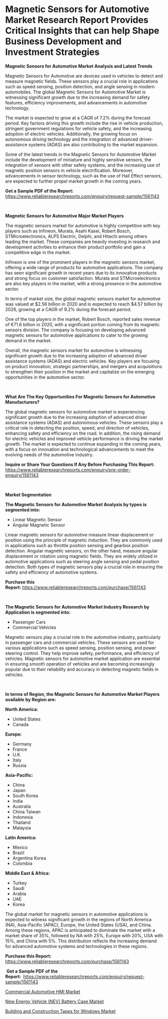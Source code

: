 <p><h1>Magnetic Sensors for Automotive Market Research Report Provides Critical Insights that can help Shape Business Development and Investment Strategies</h1></p><p><strong>Magnetic Sensors for Automotive Market Analysis and Latest Trends</strong></p>
<p><p>Magnetic Sensors for Automotive are devices used in vehicles to detect and measure magnetic fields. These sensors play a crucial role in applications such as speed sensing, position detection, and angle sensing in modern automobiles. The global Magnetic Sensors for Automotive Market is witnessing significant growth due to the increasing demand for safety features, efficiency improvements, and advancements in automotive technology.</p><p>The market is expected to grow at a CAGR of 7.2% during the forecast period. Key factors driving this growth include the rise in vehicle production, stringent government regulations for vehicle safety, and the increasing adoption of electric vehicles. Additionally, the growing focus on autonomous driving technology and the integration of advanced driver-assistance systems (ADAS) are also contributing to the market expansion.</p><p>Some of the latest trends in the Magnetic Sensors for Automotive Market include the development of miniature and highly sensitive sensors, the integration of sensors with other safety systems, and the increasing use of magnetic position sensors in vehicle electrification. Moreover, advancements in sensor technology, such as the use of Hall Effect sensors, are expected to further propel market growth in the coming years.</p></p>
<p><strong>Get a Sample PDF of the Report:&nbsp;</strong> <a href="https://www.reliableresearchreports.com/enquiry/request-sample/1561143">https://www.reliableresearchreports.com/enquiry/request-sample/1561143</a></p>
<p>&nbsp;</p>
<p><strong>Magnetic Sensors for Automotive Major Market Players</strong></p>
<p><p>The magnetic sensors market for automotive is highly competitive with key players such as Infineon, Murata, Asahi Kasei, Robert Bosch, STMicroelectronics, ALPS Electric, Delphi, and Hitachi among others leading the market. These companies are heavily investing in research and development activities to enhance their product portfolio and gain a competitive edge in the market.</p><p>Infineon is one of the prominent players in the magnetic sensors market, offering a wide range of products for automotive applications. The company has seen significant growth in recent years due to its innovative products and strong focus on customer satisfaction. Murata and STMicroelectronics are also key players in the market, with a strong presence in the automotive sector.</p><p>In terms of market size, the global magnetic sensors market for automotive was valued at $2.56 billion in 2020 and is expected to reach $4.57 billion by 2026, growing at a CAGR of 9.2% during the forecast period.</p><p>One of the top players in the market, Robert Bosch, reported sales revenue of €71.6 billion in 2020, with a significant portion coming from its magnetic sensors division. The company is focusing on developing advanced magnetic sensors for automotive applications to cater to the growing demand in the market.</p><p>Overall, the magnetic sensors market for automotive is witnessing significant growth due to the increasing adoption of advanced driver assistance systems (ADAS) and electric vehicles. Key players are focusing on product innovation, strategic partnerships, and mergers and acquisitions to strengthen their position in the market and capitalize on the emerging opportunities in the automotive sector.</p></p>
<p>&nbsp;</p>
<p><strong>What Are The Key Opportunities For Magnetic Sensors for Automotive Manufacturers?</strong></p>
<p><p>The global magnetic sensors for automotive market is experiencing significant growth due to the increasing adoption of advanced driver assistance systems (ADAS) and autonomous vehicles. These sensors play a critical role in detecting the position, speed, and direction of vehicles, enhancing safety and efficiency on the road. In addition, the rising demand for electric vehicles and improved vehicle performance is driving the market growth. The market is expected to continue expanding in the coming years, with a focus on innovation and technological advancements to meet the evolving needs of the automotive industry.</p></p>
<p><strong>Inquire or Share Your Questions If Any Before Purchasing This Report:</strong> <a href="https://www.reliableresearchreports.com/enquiry/pre-order-enquiry/1561143">https://www.reliableresearchreports.com/enquiry/pre-order-enquiry/1561143</a></p>
<p>&nbsp;</p>
<p><strong>Market Segmentation</strong></p>
<p><strong>The Magnetic Sensors for Automotive Market Analysis by types is segmented into:</strong></p>
<p><ul><li>Linear Magnetic Sensor</li><li>Angular Magnetic Sensor</li></ul></p>
<p><p>Linear magnetic sensors for automotive measure linear displacement or position using the principle of magnetic induction. They are commonly used in applications such as throttle position sensing and gearbox position detection. Angular magnetic sensors, on the other hand, measure angular displacement or rotation using magnetic fields. They are widely utilized in automotive applications such as steering angle sensing and pedal position detection. Both types of magnetic sensors play a crucial role in ensuring the safety and efficiency of automotive systems.</p></p>
<p><strong>Purchase this Report:&nbsp;</strong><a href="https://www.reliableresearchreports.com/purchase/1561143">https://www.reliableresearchreports.com/purchase/1561143</a></p>
<p>&nbsp;</p>
<p><strong>The Magnetic Sensors for Automotive Market Industry Research by Application is segmented into:</strong></p>
<p><ul><li>Passenger Cars</li><li>Commercial Vehicles</li></ul></p>
<p><p>Magnetic sensors play a crucial role in the automotive industry, particularly in passenger cars and commercial vehicles. These sensors are used for various applications such as speed sensing, position sensing, and power steering control. They help improve safety, performance, and efficiency of vehicles. Magnetic sensors for automotive market application are essential in ensuring smooth operation of vehicles and are becoming increasingly popular due to their reliability and accuracy in detecting magnetic fields in vehicles.</p></p>
<p>&nbsp;</p>
<p><strong>In terms of Region, the Magnetic Sensors for Automotive Market Players available by Region are:</strong></p>
<p>
    <p> <strong> North America: </strong>
        <ul>
            <li>United States</li>
            <li>Canada</li>
        </ul>
        </p> 
    <p> <strong> Europe: </strong>
        <ul>
            <li>Germany</li>
            <li>France</li>
            <li>U.K.</li>
            <li>Italy</li>
            <li>Russia</li>
        </ul>
        </p> 
    <p> <strong> Asia-Pacific: </strong>
        <ul>
            <li>China</li>
            <li>Japan</li>
            <li>South Korea</li>
            <li>India</li>
            <li>Australia</li>
            <li>China Taiwan</li>
            <li>Indonesia</li>
            <li>Thailand</li>
            <li>Malaysia</li>
        </ul>
        </p> 
    <p> <strong> Latin America: </strong>
        <ul>
            <li>Mexico</li>
            <li>Brazil</li>
            <li>Argentina Korea</li>
            <li>Colombia</li>
        </ul>
        </p> 
    <p> <strong> Middle East & Africa: </strong>
        <ul>
            <li>Turkey</li>
            <li>Saudi</li>
            <li>Arabia</li>
            <li>UAE</li>
            <li>Korea</li>
        </ul>
    </p>
    </p>
<p><p>The global market for magnetic sensors in automotive applications is expected to witness significant growth in the regions of North America (NA), Asia-Pacific (APAC), Europe, the United States (USA), and China. Among these regions, APAC is anticipated to dominate the market with a market share of 35%, followed by NA with 25%, Europe with 20%, USA with 15%, and China with 5%. This distribution reflects the increasing demand for advanced automotive systems and technologies in these regions.</p></p>
<p><strong>Purchase this Report: </strong><a href="https://www.reliableresearchreports.com/purchase/1561143">https://www.reliableresearchreports.com/purchase/1561143</a></p>
<p>&nbsp;<strong>Get a Sample PDF of the Report:&nbsp;&nbsp;</strong><a href="https://www.reliableresearchreports.com/enquiry/request-sample/1561143">https://www.reliableresearchreports.com/enquiry/request-sample/1561143</a></p>
<p><strong></strong></p>
<p><p><a href="https://github.com/peachesmcdowel1/Market-Research-Report-List-1/blob/main/commercial-automotive-hmi-market.md">Commercial Automotive HMI Market</a></p><p><a href="https://github.com/edytherolanlouisejk1miz0wig/Market-Research-Report-List-1/blob/main/new-energy-vehicle-nev-battery-case-market.md">New Energy Vehicle (NEV) Battery Case Market</a></p><p><a href="https://view.publitas.com/reportprime-1/building-and-construction-tapes-for-windows-market-furnish-information-about-market-size-market-share-market-dynamics-and-projections-spanning-from-2023-to-2030/">Building and Construction Tapes for Windows Market</a></p></p>